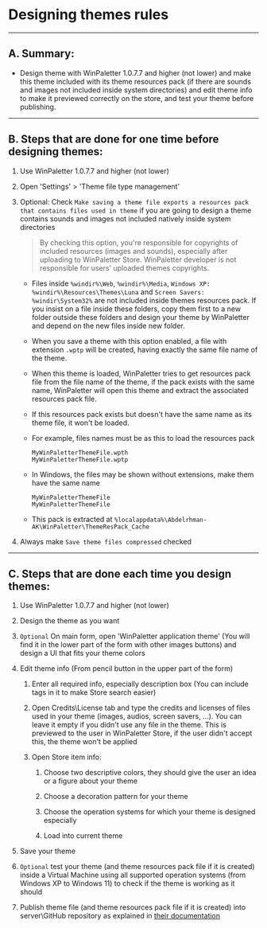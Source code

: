 # Designing themes rules

---

## A. Summary:

- Design theme with WinPaletter 1.0.7.7 and higher (not lower) and make this theme included with its theme resources pack (if there are sounds and images not included inside system directories) and edit theme info to make it previewed correctly on the store, and test your theme before publishing.

---

## B. Steps that are done for one time before designing themes:

1. Use WinPaletter 1.0.7.7 and higher (not lower)

2. Open 'Settings' > 'Theme file type management'

3. Optional: Check `Make saving a theme file exports a resources pack that contains files used in theme` if you are going to design a theme contains sounds and images not included natively inside system directories
   
   > By checking this option, you're responsible for copyrights of 
   included resources (images and sounds), especially after 
   uploading to WinPaletter Store. 
   WinPaletter developer is not responsible for users' uploaded 
   themes copyrights.
   
   - Files inside `%windir%\Web`, `%windir%\Media`, `Windows XP: %windir%\Resources\Themes\Luna` and `Screen Savers: %windir\System32%` are not included inside themes resources pack. If you insist on a file inside these folders, copy them first to a new folder outside these folders and design your theme by WinPaletter and depend on the new files inside new folder.
   
   - When you save a theme with this option enabled, a file with extension `.wptp` will be created, having exactly the same file name of the theme.
   
   - When this theme is loaded, WinPaletter tries to get resources pack file from the file name of the theme, if the pack exists with the same name, WinPaletter will open this theme and extract the associated resources pack file.
   
   - If this resources pack exists but doesn't have the same name as its theme file, it won't be loaded.
   
   - For example, files names must be as this to load the resources pack
     
     ```
     MyWinPaletterThemeFile.wpth
     MyWinPaletterThemeFile.wptp
     ```
   
   - In Windows, the files may be shown without extensions, make them have the same name
     
     ```
     MyWinPaletterThemeFile
     MyWinPaletterThemeFile
     ```
   
   - This pack is extracted at `%localappdata%\Abdelrhman-AK\WinPaletter\ThemeResPack_Cache`

4. Always make `Save theme files compressed` checked
   
---

## C. Steps that are done each time you design themes:

1. Use WinPaletter 1.0.7.7 and higher (not lower)

2. Design the theme as you want

3. `Optional` On main form, open 'WinPaletter application theme' (You will find it in the lower part of the form with other images buttons) and design a UI that fits your theme colors

4. Edit theme info (From pencil button in the upper part of the form)
   
   1. Enter all required info, especially description box (You can include tags in it to make Store search easier)

   2. Open Credits\License tab and type the credits and licenses of files used in your theme (images, audios, screen savers, ...). You can leave it empty if you didn't use any file in the theme. This is previewed to the user in  WinPaletter Store, if the user didn't accept this, the theme won't be applied
   
   3. Open Store item info:
      
      1. Choose two descriptive colors, they should give the user an idea or a figure about your theme
      
      2. Choose a decoration pattern for your theme
      
      3. Choose the operation systems for which your theme is designed especially
      
      4. Load into current theme

5. Save your theme

6. `Optional` test your theme (and theme resources pack file if it is created) inside a Virtual Machine using all supported operation systems (from Windows XP to Windows 11) to check if the theme is working as it should

7. Publish theme file (and theme resources pack file if it is created) into server\GitHub repository as explained in [their documentation](https://github.com/Abdelrhman-AK/WinPaletter/blob/master/Documentations/Store/Upload_Help.md)
